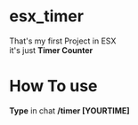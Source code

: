 # esx_timer

That's my first Project in ESX  
it's just **Timer Counter**    

# How To use

**Type** in chat **/timer [YOURTIME]** 


